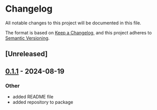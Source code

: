 # Changelog
All notable changes to this project will be documented in this file.

The format is based on [Keep a Changelog](https://keepachangelog.com/en/1.0.0/),
and this project adheres to [Semantic Versioning](https://semver.org/spec/v2.0.0.html).

## [Unreleased]

## [0.1.1](https://github.com/timvw/chatbot-api/compare/v0.1.0...v0.1.1) - 2024-08-19

### Other
- added README file
- added repository to package
